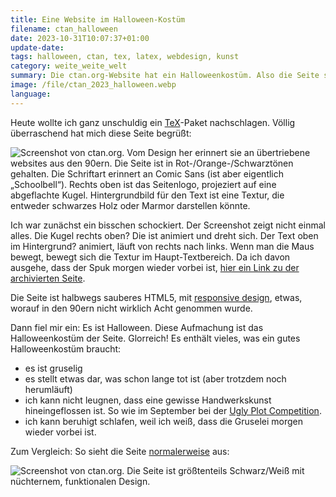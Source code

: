 ```yaml
---
title: Eine Website im Halloween-Kostüm
filename: ctan_halloween
date: 2023-10-31T10:07:37+01:00
update-date:
tags: halloween, ctan, tex, latex, webdesign, kunst
category: weite_weite_welt
summary: Die ctan.org-Website hat ein Halloweenkostüm. Also die Seite selber ist in ein Halloweenkostüm gekleidet
image: /file/ctan_2023_halloween.webp
language:
---
```


Heute wollte ich ganz unschuldig ein [TeX](https://de.wikipedia.org/wiki/TeX)-Paket nachschlagen. Völlig überraschend hat mich diese Seite begrüßt:

![Screenshot von ctan.org. Vom Design her erinnert sie an übertriebene websites aus den 90ern. Die Seite ist in Rot-/Orange-/Schwarztönen gehalten. Die Schriftart erinnert an Comic Sans (ist aber eigentlich „Schoolbell“). Rechts oben ist das Seitenlogo, projeziert auf eine abgeflachte Kugel. Hintergrundbild für den Text ist eine Textur, die entweder schwarzes Holz oder Marmor darstellen könnte.](/file/ctan_2023_halloween.webp "Trick or Treat?")

Ich war zunächst ein bisschen schockiert. Der Screenshot zeigt nicht einmal alles. Die Kugel rechts oben? Die ist animiert und dreht sich. Der Text oben im Hintergrund? animiert, läuft von rechts nach links. Wenn man die Maus bewegt, bewegt sich die Textur im Haupt-Textbereich. Da ich davon ausgehe, dass der Spuk morgen wieder vorbei ist, [hier ein Link zu der archivierten Seite](https://web.archive.org/web/20231031062151/https://ctan.org/).

Die Seite ist halbwegs sauberes HTML5, mit [responsive design](https://de.wikipedia.org/wiki/Responsive_Webdesign), etwas, worauf in den 90ern nicht wirklich Acht genommen wurde.

Dann fiel mir ein: Es ist Halloween. Diese Aufmachung ist das Halloweenkostüm der Seite. Glorreich! Es enthält vieles, was ein gutes Halloweenkostüm braucht:

- es ist gruselig
- es stellt etwas dar, was schon lange tot ist (aber trotzdem noch herumläuft)
- ich kann nicht leugnen, dass eine gewisse Handwerkskunst hineingeflossen ist. So wie im September bei der [Ugly Plot Competition](/blogposts/ugly_plot_competition).
- ich kann beruhigt schlafen, weil ich weiß, dass die Gruselei morgen wieder vorbei ist.

Zum Vergleich: So sieht die Seite [normalerweise](https://web.archive.org/web/20231022175946/https://ctan.org/) aus:

![Screenshot von ctan.org. Die Seite ist größtenteils Schwarz/Weiß mit nüchternem, funktionalen Design.](/file/ctan_2023_regular.webp)
